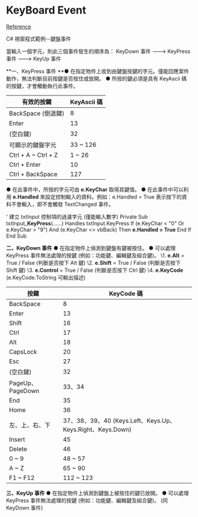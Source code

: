 # KeyBoard Event

[Reference](https://johnson560.pixnet.net/blog/post/313121832-c%23-%E8%A6%96%E7%AA%97%E7%A8%8B%E5%BC%8F%E7%AF%84%E4%BE%8B--%E9%8D%B5%E7%9B%A4%E4%BA%8B%E4%BB%B6)

C# 視窗程式範例--鍵盤事件

當輸入一個字元，則此三個事件發生的順序為：
KeyDown 事件 ---> KeyPress 事件 ---> KeyUp 事件

**一、KeyPress 事件
**● 在指定物件上收到由鍵盤按鍵的字元。僅能回應案件動作，無法判斷目前按鍵是否按住或放開。
● 所按的鍵必須是具有 KeyAscii 碼的按鍵，才會觸動執行此事件。

| 有效的按鍵          | KeyAscii 碼 |
| ------------------- | ----------- |
| BackSpace (倒退鍵)  | 8           |
| Enter               | 13          |
| (空白鍵)            | 32          |
| 可顯示的鍵盤字元    | 33 ~ 126    |
| Ctrl + A ~ Ctrl + Z | 1 ~ 26      |
| Ctrl + Enter        | 10          |
| Ctrl + BackSpace    | 127         |

● 在此事件中，所按的字元可由 **e.KeyChar** 取得其鍵值。
● 在此事件中可以利用 **e.Handled** 來設定控制輸入的資料。例如：e.Handled = True 表示按下的資料不會輸入，即不會觸發 TextChanged 事件。

 ' 建立 txtInput 控制項的過濾字元 (僅能輸入數字) Private Sub txtInput_**KeyPress**(......) Handles txtInput.KeyPress   If (e.KeyChar < "0" Or e.KeyChar > "9") And (e.KeyChar <> vbBack) Then     **e.Handled = True**   End If End Sub


**二、KeyDown 事件**
● 在指定物件上偵測到鍵盤有鍵被按住。
● 可以處理 KeyPress 事件無法處理的按鍵 (例如：功能鍵、編輯鍵及組合鍵)。
  \1. **e.Alt** = True / False (判斷是否按下 Alt 鍵)
  \2. **e.Shift** = True / False (判斷是否按下 Shift 鍵)
  \3. **e.Control** = True / False (判斷是否按下 Ctrl 鍵) 
  \4. **e.KeyCode** (e.KeyCode.ToString 可輸出描述)



| 按鍵             | KeyCode 碼                                                  |
| ---------------- | ----------------------------------------------------------- |
| BackSpace        | 8                                                           |
| Enter            | 13                                                          |
| Shift            | 16                                                          |
| Ctrl             | 17                                                          |
| Alt              | 18                                                          |
| CapsLock         | 20                                                          |
| Esc              | 27                                                          |
| (空白鍵)         | 32                                                          |
| PageUp、PageDown | 33、34                                                      |
| End              | 35                                                          |
| Home             | 36                                                          |
| 左、上、右、下   | 37、38、39、40  (Keys.Left、Keys.Up、Keys.Right、Keys.Down) |
| Insert           | 45                                                          |
| Delete           | 46                                                          |
| 0 ~ 9            | 48 ~ 57                                                     |
| A ~ Z            | 65 ~ 90                                                     |
| F1 ~ F12         | 112 ~ 123                                                   |



**三、KeyUp 事件**
● 在指定物件上偵測到鍵盤上被按住的鍵已放開。
● 可以處理 KeyPress 事件無法處理的按鍵 (例如：功能鍵、編輯鍵及組合鍵)。
  (同 KeyDown 事件)